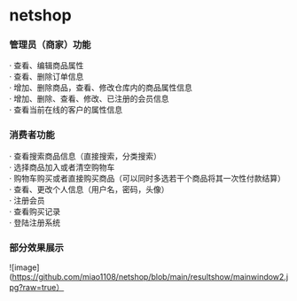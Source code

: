 # netshop
### 管理员（商家）功能<br>
· 查看、编辑商品属性<br>
· 查看、删除订单信息<br>
· 增加、删除商品，查看、修改仓库内的商品属性信息<br>
· 增加、删除、查看、修改、已注册的会员信息<br>
· 查看当前在线的客户的属性信息<br>
### 消费者功能<br>
· 查看搜索商品信息（直接搜索，分类搜索）<br>
· 选择商品加入或者清空购物车<br>
· 购物车购买或者直接购买商品（可以同时多选若干个商品将其一次性付款结算）<br>
· 查看、更改个人信息（用户名，密码，头像）<br>
· 注册会员<br>
· 查看购买记录<br>
· 登陆注册系统
### 部分效果展示<br>
![image](https://github.com/miao1108/netshop/blob/main/resultshow/mainwindow2.jpg?raw=true）
